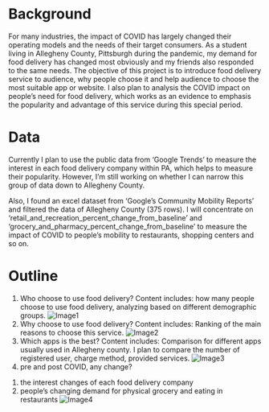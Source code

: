 # Background
For many industries, the impact of COVID has largely changed their operating models and the needs of their target consumers. As a student living in Allegheny County, Pittsburgh during the pandemic, my demand for food delivery has changed most obviously and my friends also responded to the same needs. The objective of this project is to introduce food delivery service to audience, why people choose it and help audience to choose the most suitable app or website. I also plan to analysis the COVID impact on people’s need for food delivery, which works as an evidence to emphasis the popularity and advantage of this service during this special period.

# Data
Currently I plan to use the public data from ‘Google Trends’ to measure the interest in each food delivery company within PA, which helps to measure their popularity. However, I’m still working on whether I can narrow this group of data down to Allegheny County.

Also, I found an excel dataset from ‘Google’s Community Mobility Reports’ and filtered the data of Allegheny County (375 rows). I will concentrate on ‘retail_and_recreation_percent_change_from_baseline’ and ‘grocery_and_pharmacy_percent_change_from_baseline’ to measure the impact of COVID to people’s mobility to restaurants, shopping centers and so on.

# Outline
1. Who choose to use food delivery?
Content includes: how many people choose to use food delivery, analyzing based on different demographic groups.
![Image1](who.jpg)
2. Why choose to use food delivery?
Content includes: Ranking of the main reasons to choose this service.
![Image2](Why.jpg)
3. Which apps is the best?
Content includes: Comparison for different apps usually used in Allegheny county. I plan to compare the number of registered user, charge method, provided services. 
![Image3](which.jpg)
4. pre and post COVID, any change?
1) the interest changes of each food delivery company
2) people’s changing demand for physical grocery and eating in restaurants
![Image4](interest.jpg)
